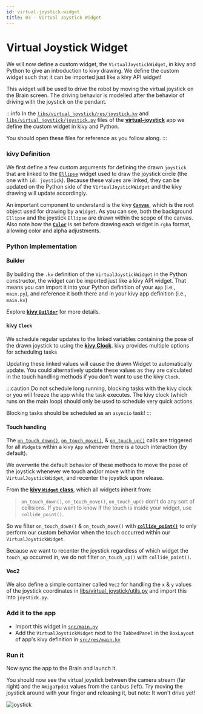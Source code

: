 ```yaml
---
id: virtual-joystick-widget
title: 03 - Virtual Joystick Widget
---
```

# Virtual Joystick Widget

We will now define a custom widget, the `VirtualJoystickWidget`, in kivy and Python to give an introduction to kivy drawing.
We define the custom widget such that it can be imported just like a kivy API widget!

This widget will be used to drive the robot by moving the virtual joystick on the Brain screen.
The driving behavior is modelled after the behavior of driving with the joystick on the pendant.

:::info
In the [`libs/virtual_joystick/res/joystick.kv`](https://github.com/farm-ng/virtual-joystick/blob/main/libs/virtual_joystick/res/joystick.kv) and [`libs/virtual_joystick/joystick.py`](https://github.com/farm-ng/virtual-joystick/blob/main/libs/virtual_joystick/joystick.py) files of the [**virtual-joystick**](https://github.com/farm-ng/virtual-joystick) app we define the custom widget in kivy and Python.

You should open these files for reference as you follow along.
:::

### kivy Definition

We first define a few custom arguments for defining the drawn `joystick` that are linked to the [`Ellipse`](https://kivy.org/doc/stable/api-kivy.graphics.html#kivy.graphics.Ellipse) widget used to draw the joystick circle (the one with `id: joystick`).
Because these values are linked, they can be updated on the Python side of the `VirtualJoystickWidget` and the kivy drawing will update accordingly.

An important component to understand is the kivy [**`Canvas`**](https://kivy.org/doc/stable/api-kivy.graphics.instructions.html),
which is the root object used for drawing by a `Widget`.
As you can see, both the background `Ellipse` and the joystick `Ellipse` are drawn within the scope of the canvas.
Also note how the [**`Color`**](https://kivy.org/doc/stable/api-kivy.graphics.html#kivy.graphics.Color) is set before drawing each widget in `rgba` format, allowing color and alpha adjustments.

### Python Implementation

#### Builder

By building the `.kv` definition of the `VirtualJoystickWidget` in the Python constructor,
the widget can be imported just like a kivy API widget.
That means you can import it into your Python definition of your `App` (i.e., `main.py`), and reference it both there and in your kivy app definition (i.e., `main.kv`)

Explore [**kivy `Builder`**](https://kivy.org/doc/stable/api-kivy.lang.builder.html) for more details.

#### kivy `Clock`

We schedule regular updates to the linked variables containing the pose of the drawn joystick to using the [**kivy Clock**](https://kivy.org/doc/stable/api-kivy.clock.html).
kivy provides multiple options for scheduling tasks

Updating these linked values will cause the drawn Widget to automatically update.
You could alternatively update these values as they are calculated in the touch handling methods if you don't want to use the kivy `Clock`.


:::caution
Do not schedule long running, blocking tasks with the kivy clock or you will freeze the app while the task executes.
The kivy clock (which runs on the main loop) should only be used to schedule very quick actions.

Blocking tasks should be scheduled as an `asyncio` task!
:::

#### Touch handling

The [`on_touch_down()`](https://kivy.org/doc/stable/api-kivy.uix.widget.html#kivy.uix.widget.Widget.on_touch_down), [`on_touch_move()`](https://kivy.org/doc/stable/api-kivy.uix.widget.html#kivy.uix.widget.Widget.on_touch_move), & [`on_touch_up()`](https://kivy.org/doc/stable/api-kivy.uix.widget.html#kivy.uix.widget.Widget.on_touch_up) calls are triggered for all `Widget`s within a kivy `App` whenever there is a touch interaction (by default).

We overwrite the default behavior of these methods to move the pose of the joystick whenever we touch and/or move within the `VirtualJoystickWidget`,
and recenter the joystick upon release.

From the [**kivy `Widget` class**](https://kivy.org/doc/stable/api-kivy.uix.widget.html), which all widgets inherit from:

> `on_touch_down()`, `on_touch_move()`, `on_touch_up()` don’t do any sort of collisions.
> If you want to know if the touch is inside your widget, use `collide_point()`.

So we filter `on_touch_down()` & `on_touch_move()` with [**`collide_point()`**](https://kivy.org/doc/stable/api-kivy.uix.widget.html#kivy.uix.widget.Widget.collide_point) to only perform our custom behavior when the touch occurred within our `VirtualJoystickWidget`.

Because we want to recenter the joystick regardless of which widget the `touch_up` occurred in, we do not filter `on_touch_up()` with `collide_point()`.

#### Vec2

We also define a simple container called `Vec2` for handling the `x` & `y` values of the joystick coordinates in [libs/virtual_joystick/utils.py](https://github.com/farm-ng/virtual-joystick/blob/main/libs/virtual_joystick/utils.py) and import this into `joystick.py`.


### Add it to the app

- Import this widget in [`src/main.py`](https://github.com/farm-ng/virtual-joystick/blob/main/src/main.py)
- Add the `VirtualJoystickWidget` next to the `TabbedPanel` in the `BoxLayout` of app's kivy definition in [`src/res/main.kv`](https://github.com/farm-ng/virtual-joystick/blob/main/src/res/main.kv)


### Run it

Now sync the app to the Brain and launch it.

You should now see the virtual joystick between the camera stream (far right) and the `AmigaTpdo1` values from the canbus (left).
Try moving the joystick around with your finger and releasing it, but note: It won't drive yet!

![joystick](https://user-images.githubusercontent.com/53625197/200641720-c722fa9f-f6a3-4918-a4f0-d7270b73fd43.png)
